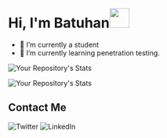 

# Hi, I'm Batuhan<img src="https://user-images.githubusercontent.com/1303154/88677602-1635ba80-d120-11ea-84d8-d263ba5fc3c0.gif" width="40" height="40" />

- 🔭 I’m currently a student
- 🌱 I’m currently learning penetration testing.


![Your Repository's Stats](https://github-readme-stats.vercel.app/api?username=Rekl0w&show_icons=true&theme=tokyonight)

![Your Repository's Stats](https://github-readme-stats.vercel.app/api/top-langs/?username=Rekl0w&theme=tokyonight)


## Contact Me

![Twitter](https://img.shields.io/badge/@BatuhanTomo-1DA1F2?style=for-the-badge&logo=twitter&logoColor=white&url=https://www.twitter.com/BatuhanTomo) ![LinkedIn](https://img.shields.io/badge/LinkedIn-0077B5?style=for-the-badge&logo=linkedin&logoColor=white&url=https://www.linkedin.com/in/batuhan-tomo/)

